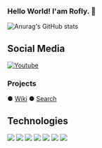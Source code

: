 ### Hello World! I'am Rofly. 🧮

![Anurag's GitHub stats](https://github-readme-stats.vercel.app/api?username=rofly01&show_icons=true&theme=tokyonight)

## Social Media
[![Youtube](https://img.shields.io/badge/YouTube-FF0000?style=for-the-badge&logo=youtube&logoColor=white)](https://www.youtube.com/@Rofly01.)

### Projects
● [Wiki](https://youtu.be/eEKeUNlSkdM)
● [Search](https://youtu.be/zsUeZPjFs24)

## Technologies
![](https://img.shields.io/badge/C-00599C?style=for-the-badge&logo=c&logoColor=white)
![](https://img.shields.io/badge/Java-ED8B00?style=for-the-badge&logo=openjdk&logoColor=white)
![](https://img.shields.io/badge/Python-14354C?style=for-the-badge&logo=python&logoColor=white)
![](https://img.shields.io/badge/Django-092E20?style=for-the-badge&logo=django&logoColor=white)
![](https://img.shields.io/badge/MySQL-00000F?style=for-the-badge&logo=mysql&logoColor=white)
![](https://img.shields.io/badge/GNU%20Bash-4EAA25?style=for-the-badge&logo=GNU%20Bash&logoColor=white)
![](https://img.shields.io/badge/GIT-E44C30?style=for-the-badge&logo=git&logoColor=white)
